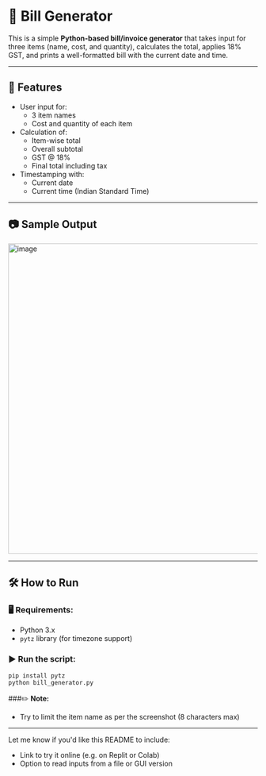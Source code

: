# 🧾 Bill Generator

This is a simple **Python-based bill/invoice generator** that takes input for three items (name, cost, and quantity), calculates the total, applies 18% GST, and prints a well-formatted bill with the current date and time.

---

## 📌 Features

- User input for:
  - 3 item names
  - Cost and quantity of each item
- Calculation of:
  - Item-wise total
  - Overall subtotal
  - GST @ 18%
  - Final total including tax
- Timestamping with:
  - Current date
  - Current time (Indian Standard Time)

---

## 📷 Sample Output

<img width="795" height="625" alt="image" src="https://github.com/user-attachments/assets/f3555d37-2040-4295-a700-70b13488672c" />

---

## 🛠 How to Run

### 🖥 Requirements:
- Python 3.x
- `pytz` library (for timezone support)

### ▶️ Run the script:
```bash
pip install pytz
python bill_generator.py
```

###✏️ **Note:**
- Try to limit the item name as per the screenshot (8 characters max)

---

Let me know if you'd like this README to include:
- Link to try it online (e.g. on Replit or Colab)
- Option to read inputs from a file or GUI version
